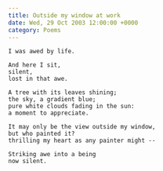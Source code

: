 ```yaml
---
title: Outside my window at work
date: Wed, 29 Oct 2003 12:00:00 +0000
category: Poems
---
```


    I was awed by life.

    And here I sit,  
    silent,  
    lost in that awe.

    A tree with its leaves shining;  
    the sky, a gradient blue;  
    pure white clouds fading in the sun:  
    a moment to appreciate.

    It may only be the view outside my window,  
    but who painted it?  
    thrilling my heart as any painter might --

    Striking awe into a being  
    now silent.


